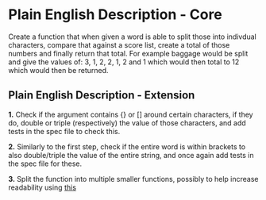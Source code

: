 Plain English Description - Core
======

Create a function that when given a word is able to split those into indivdual characters, compare that against a score list, create a total of those numbers and finally return that total.
For example baggage would be split and give the values of: 3, 1, 2, 2, 1, 2 and 1 which would then total to 12 which would then be returned.

Plain English Description - Extension
------

**1.** Check if the argument contains {} or [] around certain characters, if they do, double or triple (respectively) the value of those characters, and add tests in the spec file to check this.

**2.** Similarly to the first step, check if the entire word is within brackets to also double/triple the value of the entire string, and once again add tests in the spec file for these.

**3.** Split the function into multiple smaller functions, possibly to help increase readability using [this](https://github.com/ryanmcdermott/clean-code-javascript#functions)
